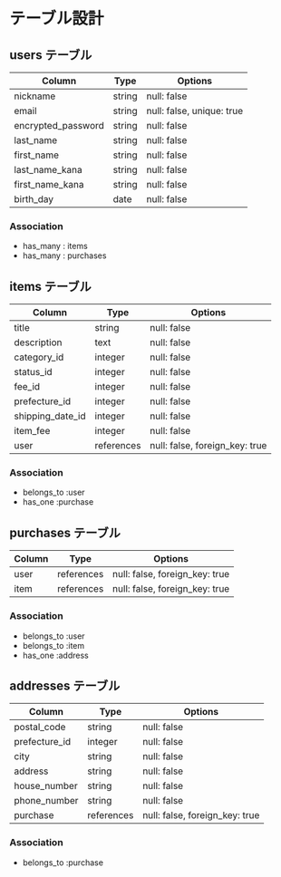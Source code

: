 # テーブル設計

## users テーブル

| Column             | Type   | Options                   |
| ------------------ | ------ | ------------------------  |
| nickname           | string | null: false               |
| email              | string | null: false, unique: true |
| encrypted_password | string | null: false               |
| last_name          | string | null: false               |
| first_name         | string | null: false               |
| last_name_kana     | string | null: false               |
| first_name_kana    | string | null: false               |
| birth_day          | date   | null: false               |

### Association

<!-- - has_many : comments -->
- has_many : items
- has_many : purchases

<!-- ## comments テーブル

| Column    | Type      | Options                        |
| --------- | --------- | ------------------------------ |
| content   | text      | null: false                    |
| item      | reference | null: false, foreign_key: true |
| user      | reference | null: false, foreign_key: true |

### Association

- belongs_to : user
- belongs_to : item -->

## items テーブル

| Column           | Type       | Options                        |
| ---------------- | ---------- | ------------------------------ |
| title            | string     | null: false                    |
| description      | text       | null: false                    |
| category_id      | integer    | null: false                    |
| status_id        | integer    | null: false                    |
| fee_id           | integer    | null: false                    |
| prefecture_id    | integer    | null: false                    |
| shipping_date_id | integer    | null: false                    |
| item_fee         | integer    | null: false                    |
| user             | references | null: false, foreign_key: true |

### Association

<!-- - has_many :comments -->
- belongs_to :user
- has_one :purchase

## purchases テーブル
<!-- 購入者と商品 -->

| Column          | Type       | Options                        |
| --------------- | ---------- | ------------------------------ |
| user            | references | null: false, foreign_key: true |
| item            | references | null: false, foreign_key: true |


### Association

- belongs_to :user
- belongs_to :item
- has_one :address

## addresses テーブル

| Column        | Type      | Options                        |
| ------------- | --------- | ------------------------------ |
| postal_code   | string    | null: false                    |
| prefecture_id | integer   | null: false                    |
| city          | string    | null: false                    |
| address       | string    | null: false                    |
| house_number  | string    | null: false                    |
| phone_number  | string    | null: false                    |
| purchase      | references | null: false, foreign_key: true |

### Association

- belongs_to :purchase

